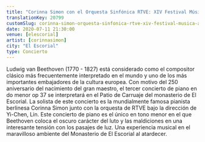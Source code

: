 ```yaml
---
title: "Corinna Simon con el Orquesta Sinfónica RTVE: XIV Festival Música al Atardecer"
translationKey: 20799
customSlug: corinna-simon-orquesta-sinfonica-rtve-xiv-festival-musica-al-atardecer
date: 2020-07-11 21:30:00
venue: [elescorial]
artist: [corinnasimon]
city: "El Escorial"
type: Concierto
---
```


Ludwig van Beethoven (1770 - 1827) está considerado como el compositor clásico más frecuentemente interpretado en el mundo y uno de los más importantes embajadores de la cultura europea. Con motivo del 250 aniversario del nacimiento del gran maestro, el tercer concierto de piano en do menor op 37 se interpretará en el Patio de Carruaje del monasterio de El Escorial. La solista de este concierto es la mundialmente famosa pianista berlinesa Corinna Simon junto con la orquesta de RTVE bajo la dirección de Yi-Chen, Lin. Este concierto de piano es el único en tono menor en el que Beethoven coloca el oscuro carácter del luto y las maldiciones en una interesante tensión con los pasajes de luz. Una experiencia musical en el maravilloso ambiente del Monasterio de El Escorial al atardecer.
